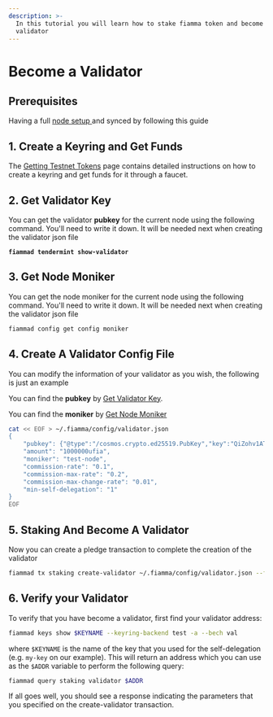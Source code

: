 ```yaml
---
description: >-
  In this tutorial you will learn how to stake fiamma token and become a fiamma
  validator
---
```


# Become a Validator

## Prerequisites[​](https://docs.babylonchain.io/docs/user-guides/btc-staking-testnet/become-validator#prerequisites) <a href="#prerequisites" id="prerequisites"></a>

Having a full [node setup ](set-up-a-node.md)and synced by following this guide

## 1. Create a Keyring and Get Funds <a href="#id-1-create-a-keyring-and-get-funds" id="id-1-create-a-keyring-and-get-funds"></a>

The [Getting Testnet Tokens](getting-testnet-tokens.md) page contains detailed instructions on how to create a keyring and get funds for it through a faucet.

## 2. Get Validator Key <a href="#id-1-create-a-keyring-and-get-funds" id="id-1-create-a-keyring-and-get-funds"></a>

You can get the validator **pubkey** for the current node using the following command. You'll need to write it down. It will be needed next when creating the validator json file

<pre class="language-bash"><code class="lang-bash"><strong>fiammad tendermint show-validator
</strong></code></pre>

## 3. Get Node Moniker <a href="#id-1-create-a-keyring-and-get-funds" id="id-1-create-a-keyring-and-get-funds"></a>

You can get the node moniker for the current node using the following command. You'll need to write it down. It will be needed next when creating the validator json file

```bash
fiammad config get config moniker
```

## 4. Create A Validator Config File <a href="#id-1-create-a-keyring-and-get-funds" id="id-1-create-a-keyring-and-get-funds"></a>

You can modify the information of your validator as you wish, the following is just an example

You can find the **pubkey** by [Get Validator Key](become-a-validator.md#id-1-create-a-keyring-and-get-funds-1).

You can find the **moniker** by [Get Node Moniker](become-a-validator.md#id-1-create-a-keyring-and-get-funds-2)

```bash
cat << EOF > ~/.fiamma/config/validator.json
{
	"pubkey": {"@type":"/cosmos.crypto.ed25519.PubKey","key":"QiZohv1ATkoaiBvH3aKNryXIw5026xHZAWuqOuR0rWQ="},
	"amount": "1000000ufia",
	"moniker": "test-node",
	"commission-rate": "0.1",
	"commission-max-rate": "0.2",
	"commission-max-change-rate": "0.01",
	"min-self-delegation": "1"
}
EOF
```

## 5. Staking And Become A Validator <a href="#id-1-create-a-keyring-and-get-funds" id="id-1-create-a-keyring-and-get-funds"></a>

Now you can create a pledge transaction to complete the creation of the validator

```bash
fiammad tx staking create-validator ~/.fiamma/config/validator.json --from $KEYNAME --keyring-backend test --chain-id fiamma-testnet-1 --node "https://testnet-rpc.fiammachain.io/" --fees 2000ufia
```

## 6. Verify your Validator <a href="#id-5-verify-your-validator" id="id-5-verify-your-validator"></a>

To verify that you have become a validator, first find your validator address:

```bash
fiammad keys show $KEYNAME --keyring-backend test -a --bech val
```

where `$KEYNAME` is the name of the key that you used for the self-delegation (e.g. `my-key` on our example). This will return an address which you can use as the `$ADDR` variable to perform the following query:

```bash
fiammad query staking validator $ADDR
```

If all goes well, you should see a response indicating the parameters that you specified on the create-validator transaction.
